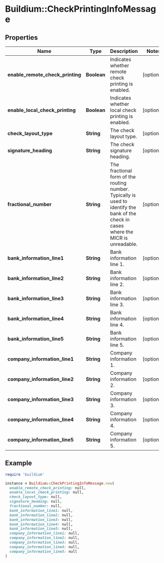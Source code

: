 # Buildium::CheckPrintingInfoMessage

## Properties

| Name | Type | Description | Notes |
| ---- | ---- | ----------- | ----- |
| **enable_remote_check_printing** | **Boolean** | Indicates whether remote check printing is enabled. | [optional] |
| **enable_local_check_printing** | **Boolean** | Indicates whether local check printing is enabled. | [optional] |
| **check_layout_type** | **String** | The check layout type. | [optional] |
| **signature_heading** | **String** | The check signature heading. | [optional] |
| **fractional_number** | **String** | The fractional form of the routing number. Typically is used to identify the bank of the check in cases where the MICR is unreadable. | [optional] |
| **bank_information_line1** | **String** | Bank information line 1. | [optional] |
| **bank_information_line2** | **String** | Bank information line 2. | [optional] |
| **bank_information_line3** | **String** | Bank information line 3. | [optional] |
| **bank_information_line4** | **String** | Bank information line 4. | [optional] |
| **bank_information_line5** | **String** | Bank information line 5. | [optional] |
| **company_information_line1** | **String** | Company information 1. | [optional] |
| **company_information_line2** | **String** | Company information 2. | [optional] |
| **company_information_line3** | **String** | Company information 3. | [optional] |
| **company_information_line4** | **String** | Company information 4. | [optional] |
| **company_information_line5** | **String** | Company information 5. | [optional] |

## Example

```ruby
require 'buildium'

instance = Buildium::CheckPrintingInfoMessage.new(
  enable_remote_check_printing: null,
  enable_local_check_printing: null,
  check_layout_type: null,
  signature_heading: null,
  fractional_number: null,
  bank_information_line1: null,
  bank_information_line2: null,
  bank_information_line3: null,
  bank_information_line4: null,
  bank_information_line5: null,
  company_information_line1: null,
  company_information_line2: null,
  company_information_line3: null,
  company_information_line4: null,
  company_information_line5: null
)
```

